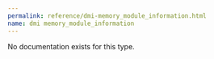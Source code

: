 ```yaml
---
permalink: reference/dmi-memory_module_information.html
name: dmi memory_module_information
---
```


No documentation exists for this type.
